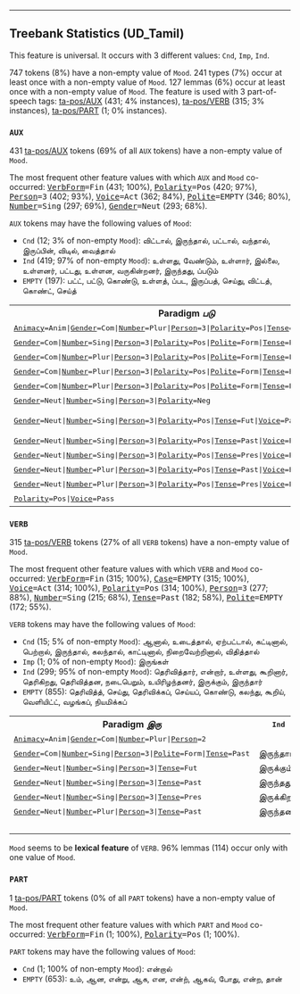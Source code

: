 

--------------------------------------------------------------------------------

## Treebank Statistics (UD_Tamil)

This feature is universal.
It occurs with 3 different values: `Cnd`, `Imp`, `Ind`.

747 tokens (8%) have a non-empty value of `Mood`.
241 types (7%) occur at least once with a non-empty value of `Mood`.
127 lemmas (6%) occur at least once with a non-empty value of `Mood`.
The feature is used with 3 part-of-speech tags: [ta-pos/AUX]() (431; 4% instances), [ta-pos/VERB]() (315; 3% instances), [ta-pos/PART]() (1; 0% instances).

### `AUX`

431 [ta-pos/AUX]() tokens (69% of all `AUX` tokens) have a non-empty value of `Mood`.

The most frequent other feature values with which `AUX` and `Mood` co-occurred: <tt><a href="VerbForm.html">VerbForm</a>=Fin</tt> (431; 100%), <tt><a href="Polarity.html">Polarity</a>=Pos</tt> (420; 97%), <tt><a href="Person.html">Person</a>=3</tt> (402; 93%), <tt><a href="Voice.html">Voice</a>=Act</tt> (362; 84%), <tt><a href="Polite.html">Polite</a>=EMPTY</tt> (346; 80%), <tt><a href="Number.html">Number</a>=Sing</tt> (297; 69%), <tt><a href="Gender.html">Gender</a>=Neut</tt> (293; 68%).

`AUX` tokens may have the following values of `Mood`:

* `Cnd` (12; 3% of non-empty `Mood`): விட்டால், இருந்தால், பட்டால், வந்தால், இருப்பின், விடில், வைத்தால்
* `Ind` (419; 97% of non-empty `Mood`): உள்ளது, வேண்டும், உள்ளார், இல்லை, உள்ளனர், பட்டது, உள்ளன, வருகின்றனர், இருந்தது, ப்படும்
* `EMPTY` (197): பட்ட், பட்டு, கொண்டு, உள்ளத், ப்பட, இருப்பத், செய்து, விட்டத், கொண்ட், செய்த்

<table>
  <tr><th>Paradigm <i>படு</i></th><th><tt>Ind</tt></th><th><tt>Cnd</tt></th></tr>
  <tr><td><tt><a href="Animacy.html">Animacy</a>=Anim|<a href="Gender.html">Gender</a>=Com|<a href="Number.html">Number</a>=Plur|<a href="Person.html">Person</a>=3|<a href="Polarity.html">Polarity</a>=Pos|<a href="Tense.html">Tense</a>=Pres|<a href="Voice.html">Voice</a>=Pass</tt></td><td>படுகின்றனர்</td><td></td></tr>
  <tr><td><tt><a href="Gender.html">Gender</a>=Com|<a href="Number.html">Number</a>=Sing|<a href="Person.html">Person</a>=3|<a href="Polarity.html">Polarity</a>=Pos|<a href="Polite.html">Polite</a>=Form|<a href="Tense.html">Tense</a>=Past|<a href="Voice.html">Voice</a>=Pass</tt></td><td>பட்டார்</td><td></td></tr>
  <tr><td><tt><a href="Gender.html">Gender</a>=Com|<a href="Number.html">Number</a>=Plur|<a href="Person.html">Person</a>=3|<a href="Polarity.html">Polarity</a>=Pos|<a href="Polite.html">Polite</a>=Form|<a href="Tense.html">Tense</a>=Fut|<a href="Voice.html">Voice</a>=Pass</tt></td><td>படுவார்கள்</td><td></td></tr>
  <tr><td><tt><a href="Gender.html">Gender</a>=Com|<a href="Number.html">Number</a>=Plur|<a href="Person.html">Person</a>=3|<a href="Polarity.html">Polarity</a>=Pos|<a href="Polite.html">Polite</a>=Form|<a href="Tense.html">Tense</a>=Past|<a href="Voice.html">Voice</a>=Pass</tt></td><td>பட்டனர்</td><td></td></tr>
  <tr><td><tt><a href="Gender.html">Gender</a>=Com|<a href="Number.html">Number</a>=Plur|<a href="Person.html">Person</a>=3|<a href="Polarity.html">Polarity</a>=Pos|<a href="Polite.html">Polite</a>=Form|<a href="Tense.html">Tense</a>=Pres|<a href="Voice.html">Voice</a>=Pass</tt></td><td>படுகின்றனர்</td><td></td></tr>
  <tr><td><tt><a href="Gender.html">Gender</a>=Neut|<a href="Number.html">Number</a>=Sing|<a href="Person.html">Person</a>=3|<a href="Polarity.html">Polarity</a>=Neg</tt></td><td>படாது</td><td></td></tr>
  <tr><td><tt><a href="Gender.html">Gender</a>=Neut|<a href="Number.html">Number</a>=Sing|<a href="Person.html">Person</a>=3|<a href="Polarity.html">Polarity</a>=Pos|<a href="Tense.html">Tense</a>=Fut|<a href="Voice.html">Voice</a>=Pass</tt></td><td>ப்படும், படும்</td><td></td></tr>
  <tr><td><tt><a href="Gender.html">Gender</a>=Neut|<a href="Number.html">Number</a>=Sing|<a href="Person.html">Person</a>=3|<a href="Polarity.html">Polarity</a>=Pos|<a href="Tense.html">Tense</a>=Past|<a href="Voice.html">Voice</a>=Pass</tt></td><td>பட்டது</td><td></td></tr>
  <tr><td><tt><a href="Gender.html">Gender</a>=Neut|<a href="Number.html">Number</a>=Sing|<a href="Person.html">Person</a>=3|<a href="Polarity.html">Polarity</a>=Pos|<a href="Tense.html">Tense</a>=Pres|<a href="Voice.html">Voice</a>=Pass</tt></td><td>படுகிறது</td><td></td></tr>
  <tr><td><tt><a href="Gender.html">Gender</a>=Neut|<a href="Number.html">Number</a>=Plur|<a href="Person.html">Person</a>=3|<a href="Polarity.html">Polarity</a>=Pos|<a href="Tense.html">Tense</a>=Past|<a href="Voice.html">Voice</a>=Pass</tt></td><td>பட்டன</td><td></td></tr>
  <tr><td><tt><a href="Gender.html">Gender</a>=Neut|<a href="Number.html">Number</a>=Plur|<a href="Person.html">Person</a>=3|<a href="Polarity.html">Polarity</a>=Pos|<a href="Tense.html">Tense</a>=Pres|<a href="Voice.html">Voice</a>=Pass</tt></td><td>படுகின்றன</td><td></td></tr>
  <tr><td><tt><a href="Polarity.html">Polarity</a>=Pos|<a href="Voice.html">Voice</a>=Pass</tt></td><td></td><td>பட்டால்</td></tr>
</table>

### `VERB`

315 [ta-pos/VERB]() tokens (27% of all `VERB` tokens) have a non-empty value of `Mood`.

The most frequent other feature values with which `VERB` and `Mood` co-occurred: <tt><a href="VerbForm.html">VerbForm</a>=Fin</tt> (315; 100%), <tt><a href="Case.html">Case</a>=EMPTY</tt> (315; 100%), <tt><a href="Voice.html">Voice</a>=Act</tt> (314; 100%), <tt><a href="Polarity.html">Polarity</a>=Pos</tt> (314; 100%), <tt><a href="Person.html">Person</a>=3</tt> (277; 88%), <tt><a href="Number.html">Number</a>=Sing</tt> (215; 68%), <tt><a href="Tense.html">Tense</a>=Past</tt> (182; 58%), <tt><a href="Polite.html">Polite</a>=EMPTY</tt> (172; 55%).

`VERB` tokens may have the following values of `Mood`:

* `Cnd` (15; 5% of non-empty `Mood`): ஆனால், உடைத்தால், ஏற்பட்டால், கட்டினால், பெற்றால், இருந்தால், கலந்தால், காட்டினால், நிறைவேற்றினால், விதித்தால்
* `Imp` (1; 0% of non-empty `Mood`): இருங்கள்
* `Ind` (299; 95% of non-empty `Mood`): தெரிவித்தார், என்றார், உள்ளது, கூறினார், தெரிகிறது, தெரிவித்தன, நடைபெறும், உயிரிழந்தனர், இருக்கும், இருந்தார்
* `EMPTY` (855): தெரிவித்த், செய்து, தெரிவிக்கப், செய்யப், கொண்டு, கலந்து, கூறிய், வெளியிட்ட், வழங்கப், நியமிக்கப்

<table>
  <tr><th>Paradigm <i>இரு</i></th><th><tt>Ind</tt></th><th><tt>Imp</tt></th><th><tt>Cnd</tt></th></tr>
  <tr><td><tt><a href="Animacy.html">Animacy</a>=Anim|<a href="Gender.html">Gender</a>=Com|<a href="Number.html">Number</a>=Plur|<a href="Person.html">Person</a>=2</tt></td><td></td><td>இருங்கள்</td><td></td></tr>
  <tr><td><tt><a href="Gender.html">Gender</a>=Com|<a href="Number.html">Number</a>=Sing|<a href="Person.html">Person</a>=3|<a href="Polite.html">Polite</a>=Form|<a href="Tense.html">Tense</a>=Past</tt></td><td>இருந்தார்</td><td></td><td></td></tr>
  <tr><td><tt><a href="Gender.html">Gender</a>=Neut|<a href="Number.html">Number</a>=Sing|<a href="Person.html">Person</a>=3|<a href="Tense.html">Tense</a>=Fut</tt></td><td>இருக்கும்</td><td></td><td></td></tr>
  <tr><td><tt><a href="Gender.html">Gender</a>=Neut|<a href="Number.html">Number</a>=Sing|<a href="Person.html">Person</a>=3|<a href="Tense.html">Tense</a>=Past</tt></td><td>இருந்தது</td><td></td><td></td></tr>
  <tr><td><tt><a href="Gender.html">Gender</a>=Neut|<a href="Number.html">Number</a>=Sing|<a href="Person.html">Person</a>=3|<a href="Tense.html">Tense</a>=Pres</tt></td><td>இருக்கிறது</td><td></td><td></td></tr>
  <tr><td><tt><a href="Gender.html">Gender</a>=Neut|<a href="Number.html">Number</a>=Plur|<a href="Person.html">Person</a>=3|<a href="Tense.html">Tense</a>=Past</tt></td><td>இருந்தன</td><td></td><td></td></tr>
  <tr><td><tt></tt></td><td></td><td></td><td>இருந்தால்</td></tr>
</table>

`Mood` seems to be **lexical feature** of `VERB`. 96% lemmas (114) occur only with one value of `Mood`.

### `PART`

1 [ta-pos/PART]() tokens (0% of all `PART` tokens) have a non-empty value of `Mood`.

The most frequent other feature values with which `PART` and `Mood` co-occurred: <tt><a href="VerbForm.html">VerbForm</a>=Fin</tt> (1; 100%), <tt><a href="Polarity.html">Polarity</a>=Pos</tt> (1; 100%).

`PART` tokens may have the following values of `Mood`:

* `Cnd` (1; 100% of non-empty `Mood`): என்றால்
* `EMPTY` (653): உம், ஆன, என்று, ஆக, என, என்ற், ஆகவ், போது, என்ற, தான்


